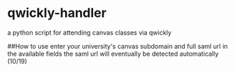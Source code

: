 # qwickly-handler
a python script for attending canvas classes via qwickly

##How to use
enter your university's canvas subdomain and full saml url in the available fields
the saml url will eventually be detected automatically (10/19)
